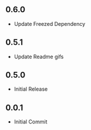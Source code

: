 ## 0.6.0
* Update Freezed Dependency

## 0.5.1
* Update Readme gifs
## 0.5.0
* Initial Release
## 0.0.1
* Initial Commit
